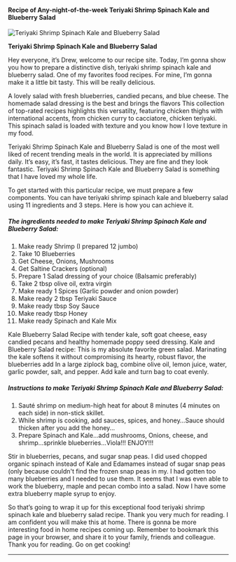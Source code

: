             

#### Recipe of Any-night-of-the-week Teriyaki Shrimp Spinach Kale and Blueberry Salad

![Teriyaki Shrimp Spinach Kale and Blueberry Salad](https://img-global.cpcdn.com/recipes/4869551809888256/751x532cq70/teriyaki-shrimp-spinach-kale-and-blueberry-salad-recipe-main-photo.jpg)

**Teriyaki Shrimp Spinach Kale and Blueberry Salad**

Hey everyone, it’s Drew, welcome to our recipe site. Today, I’m gonna show you how to prepare a distinctive dish, teriyaki shrimp spinach kale and blueberry salad. One of my favorites food recipes. For mine, I’m gonna make it a little bit tasty. This will be really delicious.

A lovely salad with fresh blueberries, candied pecans, and blue cheese. The homemade salad dressing is the best and brings the flavors This collection of top-rated recipes highlights this versatilty, featuring chicken thighs with international accents, from chicken curry to cacciatore, chicken teriyaki. This spinach salad is loaded with texture and you know how I love texture in my food.

Teriyaki Shrimp Spinach Kale and Blueberry Salad is one of the most well liked of recent trending meals in the world. It is appreciated by millions daily. It’s easy, it’s fast, it tastes delicious. They are fine and they look fantastic. Teriyaki Shrimp Spinach Kale and Blueberry Salad is something that I have loved my whole life.

To get started with this particular recipe, we must prepare a few components. You can have teriyaki shrimp spinach kale and blueberry salad using 11 ingredients and 3 steps. Here is how you can achieve it.

##### The ingredients needed to make Teriyaki Shrimp Spinach Kale and Blueberry Salad:

1.  Make ready Shrimp (I prepared 12 jumbo)
2.  Take 10 Blueberries
3.  Get Cheese, Onions, Mushrooms
4.  Get Saltine Crackers (optional)
5.  Prepare 1 Salad dressing of your choice (Balsamic preferably)
6.  Take 2 tbsp olive oil, extra virgin
7.  Make ready 1 Spices (Garlic powder and onion powder)
8.  Make ready 2 tbsp Teriyaki Sauce
9.  Make ready tbsp Soy Sauce
10.  Make ready tbsp Honey
11.  Make ready Spinach and Kale Mix

Kale Blueberry Salad Recipe with tender kale, soft goat cheese, easy candied pecans and healthy homemade poppy seed dressing. Kale and Blueberry Salad recipe: This is my absolute favorite green salad. Marinating the kale softens it without compromising its hearty, robust flavor, the blueberries add In a large ziplock bag, combine olive oil, lemon juice, water, garlic powder, salt, and pepper. Add kale and turn bag to coat evenly.

##### Instructions to make Teriyaki Shrimp Spinach Kale and Blueberry Salad:

1.  Sauté shrimp on medium-high heat for about 8 minutes (4 minutes on each side) in non-stick skillet.
2.  While shrimp is cooking, add sauces, spices, and honey…Sauce should thicken after you add the honey…
3.  Prepare Spinach and Kale…add mushrooms, Onions, cheese, and shrimp…sprinkle blueberries…Viola!!! ENJOY!!!

Stir in blueberries, pecans, and sugar snap peas. I did used chopped organic spinach instead of Kale and Edamames instead of sugar snap peas (only because couldn't find the frozen snap peas in my. I had gotten too many blueberries and I needed to use them. It seems that I was even able to work the blueberry, maple and pecan combo into a salad. Now I have some extra blueberry maple syrup to enjoy.

So that’s going to wrap it up for this exceptional food teriyaki shrimp spinach kale and blueberry salad recipe. Thank you very much for reading. I am confident you will make this at home. There is gonna be more interesting food in home recipes coming up. Remember to bookmark this page in your browser, and share it to your family, friends and colleague. Thank you for reading. Go on get cooking!

* * *